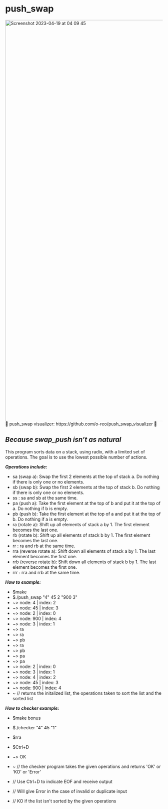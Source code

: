 # push_swap

<img width="1280" alt="Screenshot 2023-04-19 at 04 09 45" src="https://user-images.githubusercontent.com/115113929/232948436-054f86ed-46a7-4306-b589-3948581fad64.png">
💫 push_swap visualizer: https://github.com/o-reo/push_swap_visualizer 💫

## ***Because swap_push isn’t as natural***

This program sorts data on a stack, using radix, with a limited set of operations. The goal is to use the lowest possible number of actions.

 ***Operations include:***
 - sa (swap a): Swap the first 2 elements at the top of stack a. Do nothing if there is only one or no elements.
 - sb (swap b): Swap the first 2 elements at the top of stack b. Do nothing if there is only one or no elements.
 - ss : sa and sb at the same time.
 - pa (push a): Take the first element at the top of b and put it at the top of a. Do nothing if b is empty.
 - pb (push b): Take the first element at the top of a and put it at the top of b. Do nothing if a is empty.
 - ra (rotate a): Shift up all elements of stack a by 1. The first element becomes the last one.
 - rb (rotate b): Shift up all elements of stack b by 1. The first element becomes the last one.
 - rr : ra and rb at the same time.
 - rra (reverse rotate a): Shift down all elements of stack a by 1. The last element becomes the first one.
 - rrb (reverse rotate b): Shift down all elements of stack b by 1. The last element becomes the first one.
 - rrr : rra and rrb at the same time.

***How to example:***

 - $make
 - $./push_swap "4" 45 2 "900 3"
 -   ~> node: 4 | index: 2
 -   ~> node: 45 | index: 3
 -   ~> node: 2 | index: 0
 -   ~> node: 900 | index: 4
 -   ~> node: 3 | index: 1
 -   ~> ra
 -   ~> ra
 -   ~> pb
 -   ~> ra
 -   ~> pb
 -   ~> pa
 -   ~> pa
 -   ~> node: 2 | index: 0
 -   ~> node: 3 | index: 1
 -   ~> node: 4 | index: 2
 -   ~> node: 45 | index: 3
 -   ~> node: 900 | index: 4
 -   ~ // returns the initalized list, the operations taken to sort the list and the sorted list
 
 ***How to checker example:***
 
 - $make bonus
 - $./checker "4" 45 "1"
 - $rra
 - $Ctrl+D
 -    ~> OK
 -    ~ // the checker program takes the given operations and returns 'OK' or 'KO' or 'Error'
 
 - // Use Ctrl+D to indicate EOF and receive output
 - // Will give Error in the case of invalid or duplicate input
 - // KO if the list isn't sorted by the given operations
